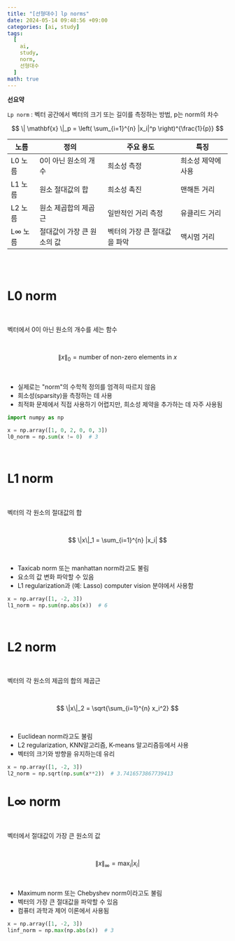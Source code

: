 ```yaml
---
title: "[선형대수] lp norms"
date: 2024-05-14 09:48:56 +09:00
categories: [ai, study]
tags:
  [
    ai,
    study,
    norm,
    선형대수
  ]
math: true
---
```


**선요약**

`Lp norm` : 벡터 공간에서 벡터의 크기 또는 길이를 측정하는 방법, p는 norm의 차수

$$
\| \mathbf{x} \|_p = \left( \sum_{i=1}^{n} |x_i|^p \right)^{\frac{1}{p}}
$$

| 노름 | 정의 | 주요 용도 | 특징 |
| --- | --- | --- | --- |
| L0 노름 | 0이 아닌 원소의 개수 | 희소성 측정 | 희소성 제약에 사용 |
| L1 노름 | 원소 절대값의 합 | 희소성 촉진 | 맨해튼 거리 |
| L2 노름 | 원소 제곱합의 제곱근 | 일반적인 거리 측정 | 유클리드 거리 |
| L∞ 노름 | 절대값이 가장 큰 원소의 값 | 벡터의 가장 큰 절대값을 파악 | 맥시멈 거리 |
<br/>
<br/>

# **L0 norm**

<br/>

벡터에서 0이 아닌 원소의 개수를 세는 함수

<br/>

$$ \|x\|_0 = \text{number of non-zero elements in } x $$

<br/>

- 실제로는 "norm"의 수학적 정의를 엄격히 따르지 않음
- 희소성(sparsity)을 측정하는 데 사용
- 최적화 문제에서 직접 사용하기 어렵지만, 희소성 제약을 추가하는 데 자주 사용됨

```python
import numpy as np

x = np.array([1, 0, 2, 0, 0, 3])
l0_norm = np.sum(x != 0)  # 3
```

<br/>

# **L1 norm**

<br/>

벡터의 각 원소의 절대값의 합

<br/>

$$ \|x\|_1 = \sum_{i=1}^{n} |x_i| $$

<br/>

- Taxicab norm 또는 manhattan norm라고도 불림
- 요소의 값 변화 파악할 수 있음
- L1 regularization과 (예: Lasso) computer vision 분야에서 사용함

```python
x = np.array([1, -2, 3])
l1_norm = np.sum(np.abs(x))  # 6
```

<br/>

# **L2 norm**

<br/>

벡터의 각 원소의 제곱의 합의 제곱근

<br/>

$$ \|x\|_2 = \sqrt{\sum_{i=1}^{n} x_i^2} $$

<br/>

- Euclidean norm라고도 불림
- L2 regularization, KNN알고리즘, K-means 알고리즘등에서 사용
- 벡터의 크기와 방향을 유지하는데 유리

```python
x = np.array([1, -2, 3])
l2_norm = np.sqrt(np.sum(x**2))  # 3.7416573867739413
```


# **L∞ norm**

<br/>

벡터에서 절대값이 가장 큰 원소의 값

<br/>

$$ \|x\|_\infty = \max_i |x_i| $$

<br/>

- Maximum norm 또는 Chebyshev norm이라고도 불림
- 벡터의 가장 큰 절대값을 파악할 수 있음
- 컴퓨터 과학과 제어 이론에서 사용됨

```python
x = np.array([1, -2, 3])
linf_norm = np.max(np.abs(x))  # 3
```